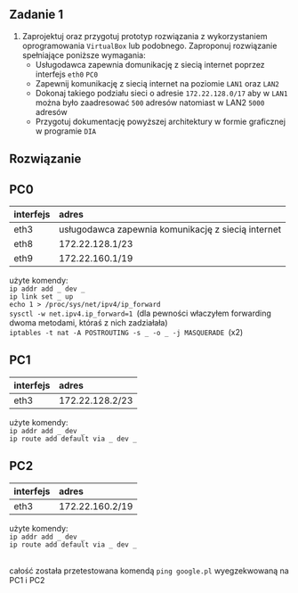 Zadanie 1
---------

1. Zaprojektuj oraz przygotuj prototyp rozwiązania z wykorzystaniem oprogramowania ``VirtualBox`` lub podobnego. 
Zaproponuj rozwiązanie spełniające poniższe wymagania:
   * Usługodawca zapewnia domunikację z siecią internet poprzez interfejs ``eth0`` ``PC0``
   * Zapewnij komunikację z siecią internet na poziomie ``LAN1`` oraz ``LAN2``
   * Dokonaj takiego podziału sieci o adresie ``172.22.128.0/17`` aby w ``LAN1`` można było zaadresować ``500`` adresów natomiast w LAN2 ``5000`` adresów    
   * Przygotuj dokumentację powyższej architektury w formie graficznej w programie ``DIA``
 
Rozwiązanie
-----------

PC0  
-------------------
|  interfejs   | adres  |
|:-------------| :------| 
| eth3 | usługodawca zapewnia komunikację z siecią internet  |
| eth8 | 172.22.128.1/23  |
| eth9 | 172.22.160.1/19  |

użyte komendy: </br>
``ip addr add _ dev _ ``</br>
``ip link set _ up`` </br>
``echo 1 > /proc/sys/net/ipv4/ip_forward ``</br>
``sysctl -w net.ipv4.ip_forward=1 ``(dla pewności właczyłem forwarding dwoma metodami, któraś z nich zadziałała) </br>
``iptables -t nat -A POSTROUTING -s _ -o _ -j MASQUERADE ``(x2) 

PC1  
----------------
|  interfejs   | adres  |
|:-------------| :------| 
|eth3|172.22.128.2/23|

użyte komendy: </br>
``ip addr add _ dev _ ``</br>
``ip route add default via _ dev _``

PC2  
------------------
|  interfejs   | adres  |
|:-------------| :------| 
| eth3 | 172.22.160.2/19 |

użyte komendy: </br>
``ip addr add _ dev _ ``</br>
``ip route add default via _ dev _ ``</br> </br>

całość została przetestowana komendą ``ping google.pl`` wyegzekwowaną na PC1 i PC2
